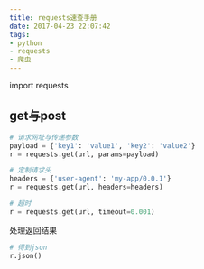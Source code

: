 ```yaml
---
title: requests速查手册
date: 2017-04-23 22:07:42
tags:
- python
- requests
- 爬虫
---
```


import requests

## get与post

```python
# 请求网址与传递参数
payload = {'key1': 'value1', 'key2': 'value2'}
r = requests.get(url, params=payload)
```

```python
# 定制请求头
headers = {'user-agent': 'my-app/0.0.1'}
r = requests.get(url, headers=headers)
```

```python
# 超时
r = requests.get(url, timeout=0.001)
```

处理返回结果

```python
# 得到json
r.json()
```
